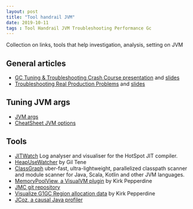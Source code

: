 ```yaml
---
layout: post
title: "Tool handrail JVM"
date: 2019-10-11
tags : Tool Handrail JVM Troubleshooting Performance Gc
---
```


Collection on links, tools that help investigation, analysis, setting on JVM

## General articles

* [GC Tuning & Troubleshooting Crash Course presentation](https://blog.gceasy.io/2019/10/10/jax-london-conference-2019/) and [slides](https://www.slideshare.net/MaliniV3/gc-tuning-troubleshooting-crash-course)    
* [Troubleshooting Real Production Problems](https://blog.gceasy.io/2019/10/10/troubleshooting-real-production-problems-at-jax-london-2019/) and [slides](https://www.slideshare.net/MaliniV3/troubleshooting-real-production-problems)    

## Tuning JVM args

* [JVM args](https://www.java67.com/2016/08/10-jvm-options-for-java-production-application.html)     
* [CheatSheet JVM options](http://blog.ragozin.info/2016/10/hotspot-jvm-garbage-collection-options.html)    

## Tools

* [JITWatch](https://github.com/AdoptOpenJDK/jitwatch) Log analyser and visualiser for the HotSpot JIT compiler.    
* [HeapUseWatcher](https://github.com/giltene/HeapUseWatcher) by Gil Tene    
* [ClassGraph](https://github.com/classgraph/classgraph) uber-fast, ultra-lightweight, parallelized classpath scanner and module scanner for Java, Scala, Kotlin and other JVM languages.   
* [MemoryPoolView, a VisualVM plugin](https://github.com/kcpeppe/memorypoolview) by Kirk Pepperdine    
* [JMC git repository](https://github.com/JDKMissionControl/jmc)    
* [Visualize G1GC Region allocation data](https://github.com/kcpeppe/regions) by Kirk Pepperdine
* [JCoz, a causal Java profiler](http://decave.github.io/JCoz/)     

